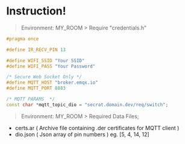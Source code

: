 # Instruction!
> Environment: MY_ROOM > Require "credentials.h"
```cpp 
#pragma once

#define IR_RECV_PIN 13

#define WIFI_SSID "Your SSID"
#define WIFI_PASS "Your Password"

/* Secure Web Socket Only */
#define MQTT_HOST "broker.emqx.io"
#define MQTT_PORT 8883

/* MQTT PARAMS  */
const char *mqtt_topic_dio = "secrat.domain.dev/req/switch";

```
> Environment: MY_ROOM > Required Data Files;
- certs.ar ( Archive file containing .der certificates for MQTT client )
- dio.json ( Json array of pin numbers ) eg. [5, 4, 14, 12]
